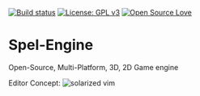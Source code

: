 [![Build status](https://ci.appveyor.com/api/projects/status/kf3h26g2xi764ykx/branch/master?svg=true)](https://ci.appveyor.com/project/morathias/frame-engine/branch/master)
[![License: GPL v3](https://img.shields.io/badge/License-GPL%20v3-blue.svg)](http://www.gnu.org/licenses/gpl-3.0)
[![Open Source Love](https://badges.frapsoft.com/os/v1/open-source.svg?v=103)](https://github.com/ellerbrock/open-source-badges/)
# Spel-Engine

Open-Source, Multi-Platform, 3D, 2D Game engine

Editor Concept:
![solarized vim](https://github.com/morathias/Spel-Engine/raw/master/Editor-Concept.png)
